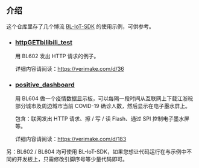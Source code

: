 ## 介绍  

这个仓库里存了几个博流 [BL-IoT-SDK](https://github.com/bouffalolab/bl_iot_sdk) 的使用示例，可供参考。  

+ ### [httpGETbilibili_test](./httpGETbilibili_test/)  

  用 BL602 发出 HTTP 请求的例子。  

  详细内容请阅读：https://verimake.com/d/36  

+ ### [positive_dashboard](./positive_dashboard/)

  用 BL604 做一个疫情数据显示板，可以每隔一段时间从互联网上下载江浙皖部分城市及周边城市当前 COVID-19 确诊人数，然后显示在电子墨水屏上。  

  包含：联网发出 HTTP 请求、擦 / 写 / 读 Flash、通过 SPI 控制电子墨水屏等。  

  详细内容请阅读：https://verimake.com/d/183  

另：BL602 / BL604 均可使用 BL-IoT-SDK，如果您想让代码运行在与示例中不同的开发板上，只需修改引脚序号等少量代码即可。  
